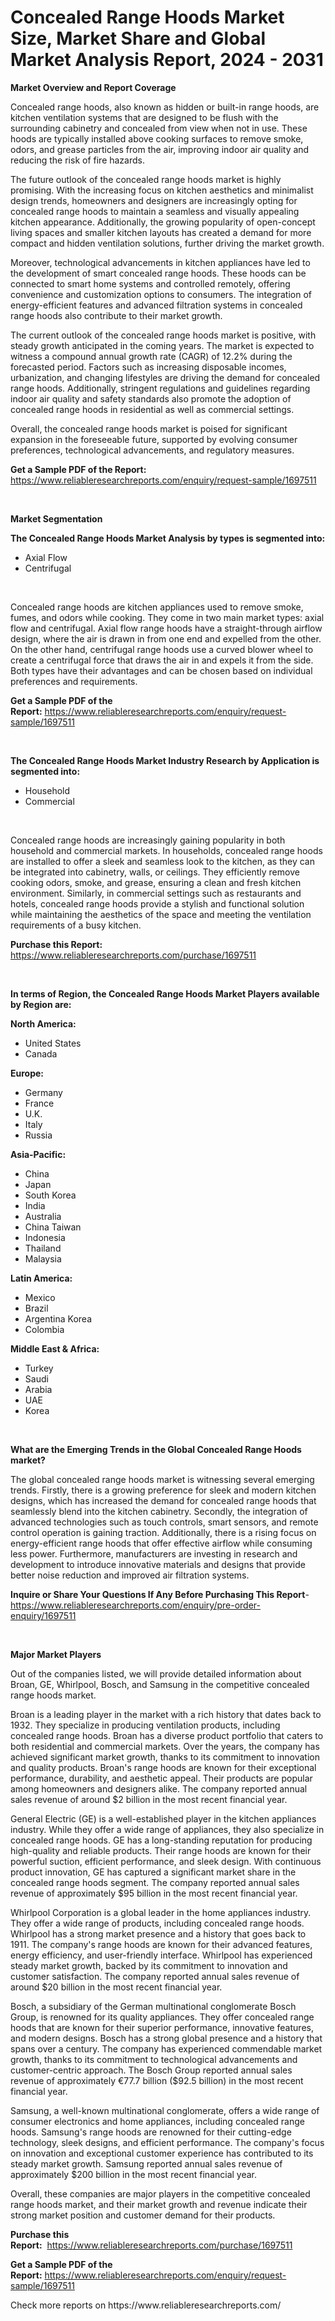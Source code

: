 <p><h1>Concealed Range Hoods Market Size, Market Share and Global Market Analysis Report, 2024 - 2031</h1></p><p><strong>Market Overview and Report Coverage</strong></p>
<p><p>Concealed range hoods, also known as hidden or built-in range hoods, are kitchen ventilation systems that are designed to be flush with the surrounding cabinetry and concealed from view when not in use. These hoods are typically installed above cooking surfaces to remove smoke, odors, and grease particles from the air, improving indoor air quality and reducing the risk of fire hazards.</p><p>The future outlook of the concealed range hoods market is highly promising. With the increasing focus on kitchen aesthetics and minimalist design trends, homeowners and designers are increasingly opting for concealed range hoods to maintain a seamless and visually appealing kitchen appearance. Additionally, the growing popularity of open-concept living spaces and smaller kitchen layouts has created a demand for more compact and hidden ventilation solutions, further driving the market growth.</p><p>Moreover, technological advancements in kitchen appliances have led to the development of smart concealed range hoods. These hoods can be connected to smart home systems and controlled remotely, offering convenience and customization options to consumers. The integration of energy-efficient features and advanced filtration systems in concealed range hoods also contribute to their market growth.</p><p>The current outlook of the concealed range hoods market is positive, with steady growth anticipated in the coming years. The market is expected to witness a compound annual growth rate (CAGR) of 12.2% during the forecasted period. Factors such as increasing disposable incomes, urbanization, and changing lifestyles are driving the demand for concealed range hoods. Additionally, stringent regulations and guidelines regarding indoor air quality and safety standards also promote the adoption of concealed range hoods in residential as well as commercial settings.</p><p>Overall, the concealed range hoods market is poised for significant expansion in the foreseeable future, supported by evolving consumer preferences, technological advancements, and regulatory measures.</p></p>
<p><strong>Get a Sample PDF of the Report:</strong> <a href="https://www.reliableresearchreports.com/enquiry/request-sample/1697511">https://www.reliableresearchreports.com/enquiry/request-sample/1697511</a></p>
<p>&nbsp;</p>
<p><strong>Market Segmentation</strong></p>
<p><strong>The Concealed Range Hoods Market Analysis by types is segmented into:</strong></p>
<p><ul><li>Axial Flow</li><li>Centrifugal</li></ul></p>
<p>&nbsp;</p>
<p><p>Concealed range hoods are kitchen appliances used to remove smoke, fumes, and odors while cooking. They come in two main market types: axial flow and centrifugal. Axial flow range hoods have a straight-through airflow design, where the air is drawn in from one end and expelled from the other. On the other hand, centrifugal range hoods use a curved blower wheel to create a centrifugal force that draws the air in and expels it from the side. Both types have their advantages and can be chosen based on individual preferences and requirements.</p></p>
<p><strong>Get a Sample PDF of the Report:</strong>&nbsp;<a href="https://www.reliableresearchreports.com/enquiry/request-sample/1697511">https://www.reliableresearchreports.com/enquiry/request-sample/1697511</a></p>
<p>&nbsp;</p>
<p><strong>The Concealed Range Hoods Market Industry Research by Application is segmented into:</strong></p>
<p><ul><li>Household</li><li>Commercial</li></ul></p>
<p>&nbsp;</p>
<p><p>Concealed range hoods are increasingly gaining popularity in both household and commercial markets. In households, concealed range hoods are installed to offer a sleek and seamless look to the kitchen, as they can be integrated into cabinetry, walls, or ceilings. They efficiently remove cooking odors, smoke, and grease, ensuring a clean and fresh kitchen environment. Similarly, in commercial settings such as restaurants and hotels, concealed range hoods provide a stylish and functional solution while maintaining the aesthetics of the space and meeting the ventilation requirements of a busy kitchen.</p></p>
<p><strong>Purchase this Report:</strong>&nbsp; <a href="https://www.reliableresearchreports.com/purchase/1697511">https://www.reliableresearchreports.com/purchase/1697511</a></p>
<p>&nbsp;</p>
<p><strong>In terms of Region, the Concealed Range Hoods Market Players available by Region are:</strong></p>
<p>
    <p> <strong> North America: </strong>
        <ul>
            <li>United States</li>
            <li>Canada</li>
        </ul>
        </p> 
    <p> <strong> Europe: </strong>
        <ul>
            <li>Germany</li>
            <li>France</li>
            <li>U.K.</li>
            <li>Italy</li>
            <li>Russia</li>
        </ul>
        </p> 
    <p> <strong> Asia-Pacific: </strong>
        <ul>
            <li>China</li>
            <li>Japan</li>
            <li>South Korea</li>
            <li>India</li>
            <li>Australia</li>
            <li>China Taiwan</li>
            <li>Indonesia</li>
            <li>Thailand</li>
            <li>Malaysia</li>
        </ul>
        </p> 
    <p> <strong> Latin America: </strong>
        <ul>
            <li>Mexico</li>
            <li>Brazil</li>
            <li>Argentina Korea</li>
            <li>Colombia</li>
        </ul>
        </p> 
    <p> <strong> Middle East & Africa: </strong>
        <ul>
            <li>Turkey</li>
            <li>Saudi</li>
            <li>Arabia</li>
            <li>UAE</li>
            <li>Korea</li>
        </ul>
    </p>
    </p>
<p>&nbsp;</p>
<p><strong>What are the Emerging Trends in the Global Concealed Range Hoods market?</strong></p>
<p><p>The global concealed range hoods market is witnessing several emerging trends. Firstly, there is a growing preference for sleek and modern kitchen designs, which has increased the demand for concealed range hoods that seamlessly blend into the kitchen cabinetry. Secondly, the integration of advanced technologies such as touch controls, smart sensors, and remote control operation is gaining traction. Additionally, there is a rising focus on energy-efficient range hoods that offer effective airflow while consuming less power. Furthermore, manufacturers are investing in research and development to introduce innovative materials and designs that provide better noise reduction and improved air filtration systems.</p></p>
<p><strong>Inquire or Share Your Questions If Any Before Purchasing This Report</strong>- <a href="https://www.reliableresearchreports.com/enquiry/pre-order-enquiry/1697511">https://www.reliableresearchreports.com/enquiry/pre-order-enquiry/1697511</a></p>
<p>&nbsp;</p>
<p><strong>Major Market Players</strong></p>
<p><p>Out of the companies listed, we will provide detailed information about Broan, GE, Whirlpool, Bosch, and Samsung in the competitive concealed range hoods market.</p><p>Broan is a leading player in the market with a rich history that dates back to 1932. They specialize in producing ventilation products, including concealed range hoods. Broan has a diverse product portfolio that caters to both residential and commercial markets. Over the years, the company has achieved significant market growth, thanks to its commitment to innovation and quality products. Broan's range hoods are known for their exceptional performance, durability, and aesthetic appeal. Their products are popular among homeowners and designers alike. The company reported annual sales revenue of around $2 billion in the most recent financial year.</p><p>General Electric (GE) is a well-established player in the kitchen appliances industry. While they offer a wide range of appliances, they also specialize in concealed range hoods. GE has a long-standing reputation for producing high-quality and reliable products. Their range hoods are known for their powerful suction, efficient performance, and sleek design. With continuous product innovation, GE has captured a significant market share in the concealed range hoods segment. The company reported annual sales revenue of approximately $95 billion in the most recent financial year.</p><p>Whirlpool Corporation is a global leader in the home appliances industry. They offer a wide range of products, including concealed range hoods. Whirlpool has a strong market presence and a history that goes back to 1911. The company's range hoods are known for their advanced features, energy efficiency, and user-friendly interface. Whirlpool has experienced steady market growth, backed by its commitment to innovation and customer satisfaction. The company reported annual sales revenue of around $20 billion in the most recent financial year.</p><p>Bosch, a subsidiary of the German multinational conglomerate Bosch Group, is renowned for its quality appliances. They offer concealed range hoods that are known for their superior performance, innovative features, and modern designs. Bosch has a strong global presence and a history that spans over a century. The company has experienced commendable market growth, thanks to its commitment to technological advancements and customer-centric approach. The Bosch Group reported annual sales revenue of approximately €77.7 billion ($92.5 billion) in the most recent financial year.</p><p>Samsung, a well-known multinational conglomerate, offers a wide range of consumer electronics and home appliances, including concealed range hoods. Samsung's range hoods are renowned for their cutting-edge technology, sleek designs, and efficient performance. The company's focus on innovation and exceptional customer experience has contributed to its steady market growth. Samsung reported annual sales revenue of approximately $200 billion in the most recent financial year.</p><p>Overall, these companies are major players in the competitive concealed range hoods market, and their market growth and revenue indicate their strong market position and customer demand for their products.</p></p>
<p><strong>Purchase this Report:</strong>&nbsp;&nbsp;<a href="https://www.reliableresearchreports.com/purchase/1697511">https://www.reliableresearchreports.com/purchase/1697511</a></p>
<p></p>
<p><strong>Get a Sample PDF of the Report:</strong>&nbsp;<a href="https://www.reliableresearchreports.com/enquiry/request-sample/1697511">https://www.reliableresearchreports.com/enquiry/request-sample/1697511</a></p>
<p>Check more reports on https://www.reliableresearchreports.com/</p>